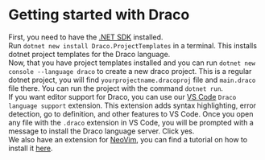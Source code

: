 # Getting started with Draco
First, you need to have the [.NET SDK](https://dotnet.microsoft.com/en-us/download) installed.  
Run `dotnet new install Draco.ProjectTemplates` in a terminal. This installs dotnet project templates for the Draco language.  
Now, that you have project templates installed and you can run `dotnet new console --language draco` to create a new draco project. This is a regular dotnet project, you will find `yourprojectname.dracoproj` file and `main.draco` file there. You can run the project with the command `dotnet run`.  
If you want editor support for Draco, you can use our [VS Code](https://code.visualstudio.com/download) `Draco language support` extension. This extension adds syntax highlighting, error detection, go to definition, and other features to VS Code.
Once you open any file with the `.draco` extension in VS Code, you will be prompted with a message to install the Draco language server. Click yes.  
We also have an extension for [NeoVim](https://neovim.io/), you can find a tutorial on how to install it [here](https://github.com/Draco-lang/draco-nvim).
